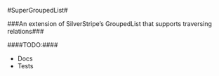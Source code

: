 #SuperGroupedList#

###An extension of SilverStripe’s GroupedList that supports traversing relations###

####TODO:####
- Docs
- Tests
